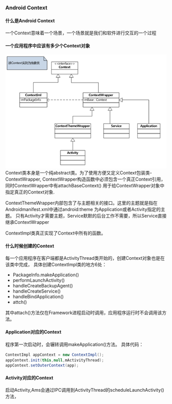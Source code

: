 ### Android Context
#### 什么是Android Context
一个Context意味着一个场景，一个场景就是我们和软件进行交互的一个过程

#### 一个应用程序中应该有多少个Context对象

![Image](extend.gif)
Context类本身是一个纯abstract类。为了使用方便又定义Context包装类-ContextWrapper,
ContextWrapper构造函数中必须包含一个真正Context引用，同时ContextWrapper中有attachBaseContext()
用于给ContextWrapper对象中指定真正的Context对象.

ContextThemeWrapper内部包含了与主题相关的接口。这里的主题就是指在Androidmanifest.xml中通过android:theme
为Application或者Activity指定的主题。
只有Activity才需要主题，Service默默的后台工作不需要，所以Service直接继承ContextWrapper

ContextImpl类真正实现了Context中所有的函数。

#### 什么时候创建的Context
每一个应用程序在客户端都是ActivityThread类开始的，创建Context对象也是在该类中完成，
具体创建ContextImpl类的地方6处：
* PackageInfo.makeApplication()
* performLaunchActivity()
* handleCreateBackupAgent()
* handleCreateService()
* handleBindApplication()
* attch()

其中attach()方法仅在Framework进程启动时调用，应用程序运行时不会调用该方法。

#### Application对应的Context
程序第一次启动时，会辗转调用makeApplication()方法。
具体代码：
```java
ContextImpl appContext = new ContextImpl();
appContext.init(this,null,mActivityThread);
appContext.setOuterContext(app);
```

#### Activity对应的Context
启动Activity,Ams会通过IPC调用到ActivityThread的scheduleLaunchActivity()方法，

